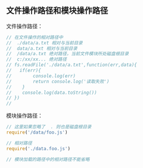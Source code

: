 ## 文件操作路径和模块操作路径

文件操作路径：

```javascript
// 在文件操作的相对路径中
//  ./data/a.txt 相对与当前目录
//  data/a.txt 相对与当前目录
//  /data/a.txt 绝对路径，当前文件模块所处磁盘根目录
//  c:/xx/xx... 绝对路径
// fs.readFile('./data/a.txt',function(err,data){
//	 if(err){
//        console.log(err)
//        return console.log('读取失败')
//    }
//    console.log(data.toString())
// })
// 
```

模块操作路径：

```javascript
// 这里如果忽略了  . 则也是磁盘根目录
require('/data/foo.js')

// 相对路径
require('./data.foo.js')

// 模块加载的路径中的相对路径不能省略
```

